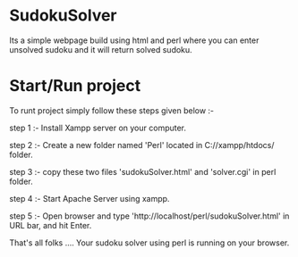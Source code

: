 # SudokuSolver
Its a simple webpage build using html and perl where you can enter unsolved sudoku and it will return solved sudoku.

# Start/Run project
To runt project simply follow these steps given below :-

step 1 :- Install Xampp server on your computer.

step 2 :- Create a new folder named 'Perl' located in C://xampp/htdocs/ folder.

step 3 :- copy these two files 'sudokuSolver.html' and 'solver.cgi' in perl folder.

step 4 :- Start Apache Server using xampp.

step 5 :- Open browser and type 'http://localhost/perl/sudokuSolver.html' in URL bar, and hit Enter.

That's all folks .... Your sudoku solver using perl is running on your browser.

